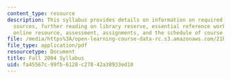 ```yaml
---
content_type: resource
description: This syllabus provides details on information on required books, online
  sources, further reading on library reserve, essential reference works in the library,
  online resource, assessment, assignments, and the schedule of course topics.
file: /media/https%3A/open-learning-course-data-rc.s3.amazonaws.com/21h-402-the-making-of-a-roman-emperor-fall-2005/fa45567c99fb6128c27842a38933ed10_MIT21H_402f05_syllf04.pdf
file_type: application/pdf
resourcetype: Document
title: Fall 2004 Syllabus
uid: fa45567c-99fb-6128-c278-42a38933ed10
---
```

